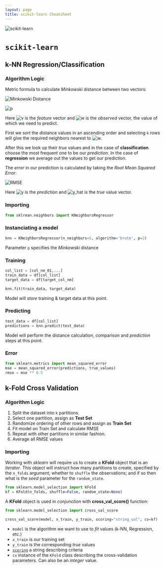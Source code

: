 ```yaml
---
layout: page
title: scikit-learn Cheatsheet
---
```


![scikit-learn](https://banner2.kisspng.com/20180823/ipi/kisspng-scikit-learn-python-scikit-image-logo-brand-custom-application-development-service-provider-ap-5b7f65a43cd484.7557485915350757482492.jpg)

# `scikit-learn`

## k-NN Regression/Classification

### Algorithm Logic

Metric formula to calculate *Minkowski* distance between two vectors:

![Minkowski Distance](http://mathurl.com/y9pf8jfx.png)

![p](http://mathurl.com/yarbmsz7.png)

Here ![v](http://mathurl.com/ycbonerc.png) is the *feature* vector and ![w](http://mathurl.com/y95tt8hq.png) is the *observed* vector, the value of which we need to predict.

First we sort the distance values in an ascending order and selecting `k` rows will give the required neighbors nearest to ![w](http://mathurl.com/y95tt8hq.png).

After this we look up their *true* values and in the case of **classification** choose the most frequent one to be our *prediction*. In the case of **regression** we average out the values to get our prediction.

The *error* in our prediction is calculated by taking the *Root Mean Squared Error*:

![RMSE](http://mathurl.com/yahmv4dq.png)

Here ![y](http://mathurl.com/y7lsqj4z.png) is the *prediction* and ![y_hat](http://mathurl.com/y83r6xxf.png) is the *true* value vector.

### Importing
```python
from sklrean.neighbors import KNeighborsRegressor
```

### Instanciating a model
```python
knn = KNeighborsRegressor(n_neighbors=5, algorithm='brute', p=2)
```
Parameter `p` specifies the *Minkowski* distance

### Training
```python
col_list = [col_nm_01,...]
train_data = df[col_list]
target_data = df[target_col_nm]

knn.fit(train_data, target_data)
```
Model will *store* training & target data at this point.

### Predicting
```python
test_data = df[col_list]
predictions = knn.predict(test_data)
```
Model will perform the distance calculation,  comparison and *prediction* steps at this point.

### Error
```python
from sklearn.metrics import mean_squared_error
mse = mean_squared_error(predictions, true_values)
rmse = mse ** 0.5
```

## k-Fold Cross Validation

### Algorithm Logic

1. Split the dataset into `k` partitions.
2. Select one partition, assign as **Test Set**
3. Randomize ordering of other rows and assign as **Train Set**
4. Fit model on Train Set and calculate RMSE
5. Repeat with other partitions in similar fashion.
6. Average all RMSE values

### Importing
Working with *sklearn* will require us to create a **KFold** object that is an *iterator*. This object will instruct how many partitions to create, specified by the `n_folds` argument; whether to `shuffle` the observations; and if so then what is the *seed* parameter for the `random_state`.
```python
from sklearn.model_selection import KFold
kf = KFold(n_folds, shuffle=False, random_state=None)
```

A **KFold** object is used in *conjunction* with **cross_val_score()** function:
```python
from sklearn.model_selection import cross_val_score

cross_val_score(model, x_train, y_train, scoring="string_val", cv=kf)
```
* `model` is the algorithm we want to use to *fit* values (k-NN, Regression, etc.)
* `x_train` is our training set
* `y_train` is the corresponding *true* values
* [`scoring`](http://scikit-learn.org/stable/modules/model_evaluation.html#common-cases-predefined-values) a string describing criteria
* `cv` instance of the `KFold` class describing the cross-validation parameters. Can also be an *integer* value.

